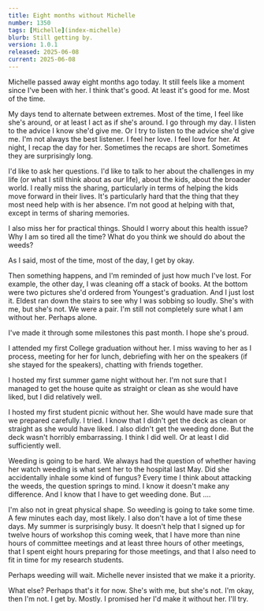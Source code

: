 ```yaml
---
title: Eight months without Michelle
number: 1350
tags: [Michelle](index-michelle)
blurb: Still getting by.
version: 1.0.1
released: 2025-06-08
current: 2025-06-08
---
```

Michelle passed away eight months ago today. It still feels like a moment since I've been with her. I think that's good. At least it's good for me. Most of the time.

My days tend to alternate between extremes. Most of the time, I feel like she's around, or at least I act as if she's around. I go through my day. I listen to the advice I know she'd give me. Or I try to listen to the advice she'd give me. I'm not always the best listener. I feel her love. I feel love for her. At night, I recap the day for her. Sometimes the recaps are short. Sometimes they are surprisingly long.

I'd like to ask her questions. I'd like to talk to her about the challenges in my life (or what I still think about as _our_ life), about the kids, about the broader world. I really miss the sharing, particularly in terms of helping the kids move forward in their lives. It's particularly hard that the thing that they most need help with is her absence. I'm not good at helping with that, except in terms of sharing memories.

I also miss her for practical things. Should I worry about this health issue? Why I am so tired all the time? What do you think we should do about the weeds?

As I said, most of the time, most of the day, I get by okay.

Then something happens, and I'm reminded of just how much I've lost. For example, the other day, I was cleaning off a stack of books. At the bottom were two pictures she'd ordered from Youngest's graduation. And I just lost it. Eldest ran down the stairs to see why I was sobbing so loudly. She's with me, but she's not. We were a pair. I'm still not completely sure what I am without her. Perhaps alone.

I've made it through some milestones this past month. I hope she's proud. 

I attended my first College graduation without her. I miss waving to her as I process, meeting for her for lunch, debriefing with her on the speakers (if she stayed for the speakers), chatting with friends together.

I hosted my first summer game night without her. I'm not sure that I managed to get the house quite as straight or clean as she would have liked, but I did relatively well.

I hosted my first student picnic without her. She would have made sure that we prepared carefully. I tried. I know that I didn't get the deck as clean or straight as she would have liked. I also didn't get the weeding done. But the deck wasn't horribly embarrassing. I think I did well. Or at least I did sufficiently well.

Weeding is going to be hard. We always had the question of whether having her watch weeding is what sent her to the hospital last May. Did she accidentally inhale some kind of fungus? Every time I think about attacking the weeds, the question springs to mind. I know it doesn't make any difference. And I know that I have to get weeding done. But ....

I'm also not in great physical shape. So weeding is going to take some time. A few minutes each day, most likely. I also don't have a lot of time these days. My summer is surprisingly busy. It doesn't help that I signed up for twelve hours of workshop this coming week, that I have more than nine hours of committee meetings and at least three hours of other meetings, that I spent eight hours preparing for those meetings, and that I also need to fit in time for my research students.

Perhaps weeding will wait. Michelle never insisted that we make it a priority.

What else? Perhaps that's it for now. She's with me, but she's not. I'm okay, then I'm not. I get by. Mostly. I promised her I'd make it without her. I'll try.
